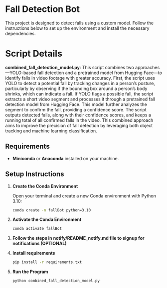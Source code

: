# Fall Detection Bot

This project is designed to detect falls using a custom model. Follow the instructions below to set up the environment and install the necessary dependencies.

# Script Details

**combined_fall_detection_model.py**: This script combines two approaches—YOLO-based fall detection and a pretrained model from Hugging Face—to identify falls in video footage with greater accuracy. First, the script uses YOLO to detect a potential fall by tracking changes in a person’s posture, particularly by observing if the bounding box around a person’s body shrinks, which can indicate a fall. If YOLO flags a possible fall, the script extracts a short video segment and processes it through a pretrained fall detection model from Hugging Face. This model further analyzes the segment to confirm the fall, providing a confidence score. The script outputs detected falls, along with their confidence scores, and keeps a running total of all confirmed falls in the video. This combined approach aims to improve the precision of fall detection by leveraging both object tracking and machine learning classification.

## Requirements

- **Miniconda** or **Anaconda** installed on your machine.

## Setup Instructions

1. **Create the Conda Environment**

   Open your terminal and create a new Conda environment with Python 3.10:

   ```bash
   conda create -n fallBot python=3.10
2. **Activate the Conda Environment**
    ```bash 
    conda activate fallBot
3. **Follow the steps in notify/README_notify.md file to signup for notifications (OPTIONAL)**
    
    
4. **Install requirements**
    ```bash
    pip install -r requirements.txt
5. **Run the Program**

      ```bash
      python combined_fall_detection_model.py
      ```
    